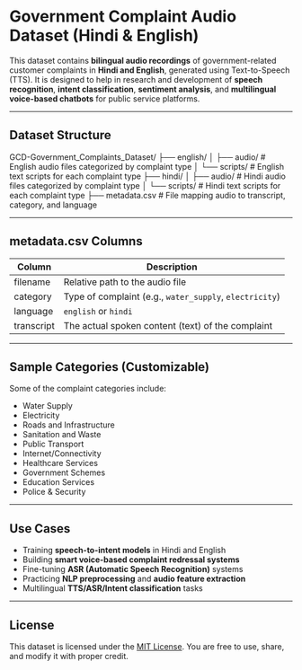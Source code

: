 #  Government Complaint Audio Dataset (Hindi & English)

This dataset contains **bilingual audio recordings** of government-related customer complaints in **Hindi and English**, generated using Text-to-Speech (TTS). It is designed to help in research and development of **speech recognition**, **intent classification**, **sentiment analysis**, and **multilingual voice-based chatbots** for public service platforms.

---

##  Dataset Structure

GCD-Government_Complaints_Dataset/
├── english/
│ ├── audio/ # English audio files categorized by complaint type
│ └── scripts/ # English text scripts for each complaint type
├── hindi/
│ ├── audio/ # Hindi audio files categorized by complaint type
│ └── scripts/ # Hindi text scripts for each complaint type
├── metadata.csv # File mapping audio to transcript, category, and language

---

##  metadata.csv Columns

| Column      | Description                                                 |
|-------------|-------------------------------------------------------------|
| filename    | Relative path to the audio file                             |
| category    | Type of complaint (e.g., `water_supply`, `electricity`)     |
| language    | `english` or `hindi`                                        |
| transcript  | The actual spoken content (text) of the complaint           |

---

##  Sample Categories (Customizable)

Some of the complaint categories include:
- Water Supply
- Electricity
- Roads and Infrastructure
- Sanitation and Waste
- Public Transport
- Internet/Connectivity
- Healthcare Services
- Government Schemes
- Education Services
- Police & Security

---

##  Use Cases

- Training **speech-to-intent models** in Hindi and English
- Building **smart voice-based complaint redressal systems**
- Fine-tuning **ASR (Automatic Speech Recognition)** systems
- Practicing **NLP preprocessing** and **audio feature extraction**
- Multilingual **TTS/ASR/Intent classification** tasks
  
---

##  License

This dataset is licensed under the [MIT License](LICENSE). You are free to use, share, and modify it with proper credit.
